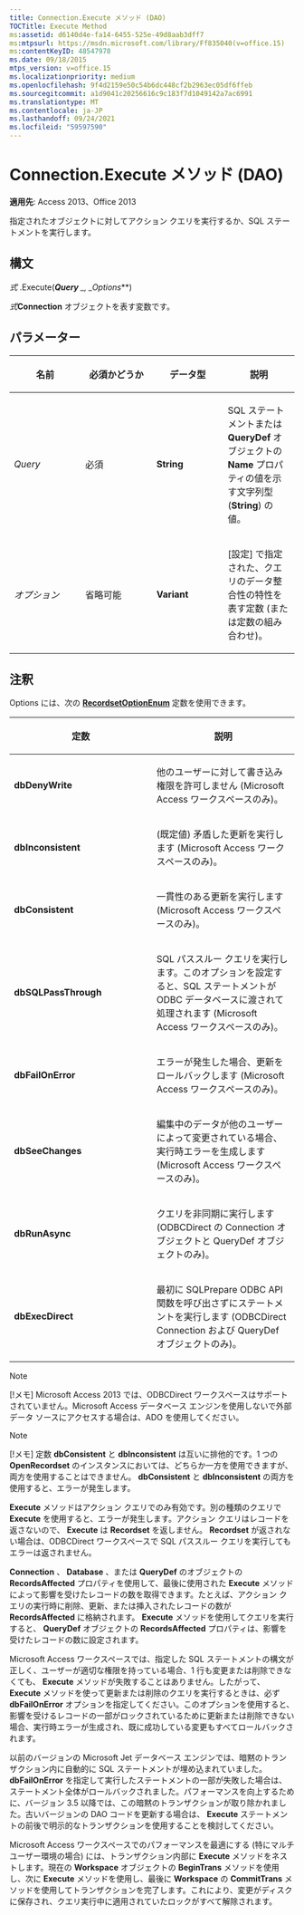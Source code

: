 ```yaml
---
title: Connection.Execute メソッド (DAO)
TOCTitle: Execute Method
ms:assetid: d6140d4e-fa14-6455-525e-49d8aab3dff7
ms:mtpsurl: https://msdn.microsoft.com/library/Ff835040(v=office.15)
ms:contentKeyID: 48547978
ms.date: 09/18/2015
mtps_version: v=office.15
ms.localizationpriority: medium
ms.openlocfilehash: 9f4d2159e50c54b6dc448cf2b2963ec05df6ffeb
ms.sourcegitcommit: a1d9041c20256616c9c183f7d1049142a7ac6991
ms.translationtype: MT
ms.contentlocale: ja-JP
ms.lasthandoff: 09/24/2021
ms.locfileid: "59597590"
---
```

# <a name="connectionexecute-method-dao"></a>Connection.Execute メソッド (DAO)

**適用先**: Access 2013、Office 2013

指定されたオブジェクトに対してアクション クエリを実行するか、SQL ステートメントを実行します。

## <a name="syntax"></a>構文

*式* .Execute(***Query** _, _*_Options_**)

*式***Connection** オブジェクトを表す変数です。

## <a name="parameters"></a>パラメーター

<table>
<colgroup>
<col style="width: 25%" />
<col style="width: 25%" />
<col style="width: 25%" />
<col style="width: 25%" />
</colgroup>
<thead>
<tr class="header">
<th><p>名前</p></th>
<th><p>必須かどうか</p></th>
<th><p>データ型</p></th>
<th><p>説明</p></th>
</tr>
</thead>
<tbody>
<tr class="odd">
<td><p><em>Query</em></p></td>
<td><p>必須</p></td>
<td><p><strong>String</strong></p></td>
<td><p>SQL ステートメントまたは <strong>QueryDef</strong> オブジェクトの <strong>Name</strong> プロパティの値を示す文字列型 (<strong>String</strong>) の値。</p></td>
</tr>
<tr class="even">
<td><p><em>オプション</em></p></td>
<td><p>省略可能</p></td>
<td><p><strong>Variant</strong></p></td>
<td><p>[設定] で指定された、クエリのデータ整合性の特性を表す定数 (または定数の組み合わせ)。</p></td>
</tr>
</tbody>
</table>


## <a name="remarks"></a>注釈

Options には、次の **[RecordsetOptionEnum](recordsetoptionenum-enumeration-dao.md)** 定数を使用できます。

<table>
<colgroup>
<col style="width: 50%" />
<col style="width: 50%" />
</colgroup>
<thead>
<tr class="header">
<th><p>定数</p></th>
<th><p>説明</p></th>
</tr>
</thead>
<tbody>
<tr class="odd">
<td><p><strong>dbDenyWrite</strong></p></td>
<td><p>他のユーザーに対して書き込み権限を許可しません (Microsoft Access ワークスペースのみ)。</p></td>
</tr>
<tr class="even">
<td><p><strong>dbInconsistent</strong></p></td>
<td><p>(既定値) 矛盾した更新を実行します (Microsoft Access ワークスペースのみ)。</p></td>
</tr>
<tr class="odd">
<td><p><strong>dbConsistent</strong></p></td>
<td><p>一貫性のある更新を実行します (Microsoft Access ワークスペースのみ)。</p></td>
</tr>
<tr class="even">
<td><p><strong>dbSQLPassThrough</strong></p></td>
<td><p>SQL パススルー クエリを実行します。このオプションを設定すると、SQL ステートメントが ODBC データベースに渡されて処理されます (Microsoft Access ワークスペースのみ)。</p></td>
</tr>
<tr class="odd">
<td><p><strong>dbFailOnError</strong></p></td>
<td><p>エラーが発生した場合、更新をロールバックします (Microsoft Access ワークスペースのみ)。</p></td>
</tr>
<tr class="even">
<td><p><strong>dbSeeChanges</strong></p></td>
<td><p>編集中のデータが他のユーザーによって変更されている場合、実行時エラーを生成します (Microsoft Access ワークスペースのみ)。</p></td>
</tr>
<tr class="odd">
<td><p><strong>dbRunAsync</strong></p></td>
<td><p>クエリを非同期に実行します (ODBCDirect の Connection オブジェクトと QueryDef オブジェクトのみ)。</p></td>
</tr>
<tr class="even">
<td><p><strong>dbExecDirect</strong></p></td>
<td><p>最初に SQLPrepare ODBC API 関数を呼び出さずにステートメントを実行します (ODBCDirect Connection および QueryDef オブジェクトのみ)。</p></td>
</tr>
</tbody>
</table>

> [!NOTE]
> [!メモ] Microsoft Access 2013 では、ODBCDirect ワークスペースはサポートされていません。Microsoft Access データベース エンジンを使用しないで外部データ ソースにアクセスする場合は、ADO を使用してください。

> [!NOTE]
> [!メモ] 定数 **dbConsistent** と **dbInconsistent** は互いに排他的です。1 つの **OpenRecordset** のインスタンスにおいては、どちらか一方を使用できますが、両方を使用することはできません。 **dbConsistent** と **dbInconsistent** の両方を使用すると、エラーが発生します。

**Execute** メソッドはアクション クエリでのみ有効です。別の種類のクエリで **Execute** を使用すると、エラーが発生します。アクション クエリはレコードを返さないので、 **Execute** は **Recordset** を返しません。 **Recordset** が返されない場合は、ODBCDirect ワークスペースで SQL パススルー クエリを実行してもエラーは返されません。

**Connection** 、 **Database** 、または **QueryDef** のオブジェクトの **RecordsAffected** プロパティを使用して、最後に使用された **Execute** メソッドによって影響を受けたレコードの数を取得できます。たとえば、アクション クエリの実行時に削除、更新、または挿入されたレコードの数が **RecordsAffected** に格納されます。 **Execute** メソッドを使用してクエリを実行すると、 **QueryDef** オブジェクトの **RecordsAffected** プロパティは、影響を受けたレコードの数に設定されます。

Microsoft Access ワークスペースでは、指定した SQL ステートメントの構文が正しく、ユーザーが適切な権限を持っている場合、1 行も変更または削除できなくても、 **Execute** メソッドが失敗することはありません。したがって、 **Execute** メソッドを使って更新または削除のクエリを実行するときは、必ず **dbFailOnError** オプションを指定してください。このオプションを使用すると、影響を受けるレコードの一部がロックされているために更新または削除できない場合、実行時エラーが生成され、既に成功している変更もすべてロールバックされます。

以前のバージョンの Microsoft Jet データベース エンジンでは、暗黙のトランザクション内に自動的に SQL ステートメントが埋め込まれていました。 **dbFailOnError** を指定して実行したステートメントの一部が失敗した場合は、ステートメント全体がロールバックされました。パフォーマンスを向上するために、バージョン 3.5 以降では、この暗黙のトランザクションが取り除かれました。古いバージョンの DAO コードを更新する場合は、 **Execute** ステートメントの前後で明示的なトランザクションを使用することを検討してください。

Microsoft Access ワークスペースでのパフォーマンスを最適にする (特にマルチユーザー環境の場合) には、トランザクション内部に **Execute** メソッドをネストします。現在の **Workspace** オブジェクトの **BeginTrans** メソッドを使用し、次に **Execute** メソッドを使用し、最後に **Workspace** の **CommitTrans** メソッドを使用してトランザクションを完了します。これにより、変更がディスクに保存され、クエリ実行中に適用されていたロックがすべて解除されます。


